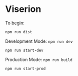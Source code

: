 # Viserion
To begin:

```npm run dist```

Development Mode:
```npm run dev```

```npm run start-dev```

Production Mode:
```npm run build```

```npm run start-prod```

